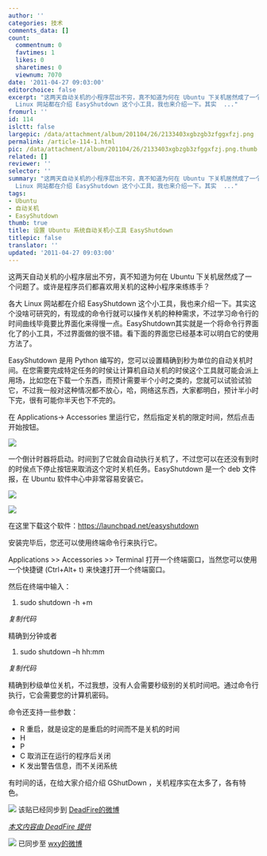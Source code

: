 ```yaml
---
author: ''
categories: 技术
comments_data: []
count:
  commentnum: 0
  favtimes: 1
  likes: 0
  sharetimes: 0
  viewnum: 7070
date: '2011-04-27 09:03:00'
editorchoice: false
excerpt: "这两天自动关机的小程序层出不穷，真不知道为何在 Ubuntu 下关机居然成了一个问题了。或许是程序员们都喜欢用关机的这种小程序来练练手？\r\n\r\n各大
  Linux 网站都在介绍 EasyShutdown 这个小工具，我也来介绍一下。其实  ..."
fromurl: ''
id: 114
islctt: false
largepic: /data/attachment/album/201104/26/2133403xgbzgb3zfggxfzj.png
permalink: /article-114-1.html
pic: /data/attachment/album/201104/26/2133403xgbzgb3zfggxfzj.png.thumb.jpg
related: []
reviewer: ''
selector: ''
summary: "这两天自动关机的小程序层出不穷，真不知道为何在 Ubuntu 下关机居然成了一个问题了。或许是程序员们都喜欢用关机的这种小程序来练练手？\r\n\r\n各大
  Linux 网站都在介绍 EasyShutdown 这个小工具，我也来介绍一下。其实  ..."
tags:
- Ubuntu
- 自动关机
- EasyShutdown
thumb: true
title: 设置 Ubuntu 系统自动关机小工具 EasyShutdown
titlepic: false
translator: ''
updated: '2011-04-27 09:03:00'
---
```


这两天自动关机的小程序层出不穷，真不知道为何在 Ubuntu 下关机居然成了一个问题了。或许是程序员们都喜欢用关机的这种小程序来练练手？  
   
 各大 Linux 网站都在介绍 EasyShutdown 这个小工具，我也来介绍一下。其实这个没啥可研究的，有现成的命令行就可以操作关机的种种需求，不过学习命令行的时间曲线毕竟要比界面化来得慢一点。EasyShutdown其实就是一个将命令行界面化了的小工具，不过界面做的很不错。看下面的界面您已经基本可以明白它的使用方法了。  
   
 EasyShutdown 是用 Python 编写的，您可以设置精确到秒为单位的自动关机时间。在您需要完成特定任务的时侯让计算机自动关机的时侯这个工具就可能会派上用场，比如您在下载一个东西，而预计需要半个小时之类的，您就可以试验试验它，不过我一般对这种情况都不放心，哈，网络这东西，大家都明白，预计半小时下完，很有可能你半天也下不完的。  
   
 在 Applications-> Accessories 里运行它，然后指定关机的限定时间，然后点击开始按钮。  
 


![](/data/attachment/album/201104/26/2133403xgbzgb3zfggxfzj.png)


  
   
 一个倒计时器将启动。时间到了它就会自动执行关机了，不过您可以在还没有到时的时侯点下停止按钮来取消这个定时关机任务。EasyShutdown 是一个 deb 文件报，在 Ubuntu 软件中心中非常容易安装它。  
 


![](/data/attachment/album/201104/26/2133427qcsnsfd1v4d71b3.png)


  
 


![](/data/attachment/album/201104/26/213350g6yxqq9wyg6dyxgx.png)


  
   
 在这里下载这个软件：<https://launchpad.net/easyshutdown>  
   
 安装完毕后，您还可以使用终端命令行来执行它。  
   
 Applications >> Accessories >> Terminal 打开一个终端窗口，当然您可以使用一个快捷键 (Ctrl+Alt+ t) 来快速打开一个终端窗口。  
   
 然后在终端中输入：  
 



1. sudo shutdown -h +m

*复制代码*
  
 精确到分钟或者  
 



1. sudo shutdown –h hh:mm

*复制代码*
  
 精确到秒级单位关机，不过我想，没有人会需要秒级别的关机时间吧。通过命令行执行，它会需要您的计算机密码。  
   
 命令还支持一些参数：  
   
 - R 重启，就是设定的是重启的时间而不是关机的时间  
 - H   
 - P   
 - C 取消正在运行的程序后关闭  
 - K 发出警告信息，而不关闭系统  
   
 有时间的话，在给大家介绍介绍 GShutDown ，关机程序实在太多了，各有特色。  
   
   
  ![](http://linux.cn/xwb/images/bgimg/icon_logo.png) 该贴已经同步到 [DeadFire的微博](http://api.t.sina.com.cn/1676913724/statuses/9688317973)


 


*[本文内容由 DeadFire 提供](thread-7117-1-1.html)*
 



![](http://linux.cn/xwb/images/bgimg/icon_logo.png) 已同步至 [wxy的微博](http://api.t.sina.com.cn/1747813575/statuses/9705311727)
